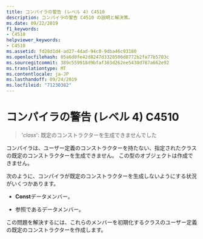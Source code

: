 ```yaml
---
title: コンパイラの警告 (レベル 4) C4510
description: コンパイラの警告 C4510 の説明と解決策。
ms.date: 09/22/2019
f1_keywords:
- C4510
helpviewer_keywords:
- C4510
ms.assetid: fd28d1d4-ad27-4dad-94c0-9dba46c93180
ms.openlocfilehash: 05a6d0fe42d8247d3328506d8772b2fa77b5703c
ms.sourcegitcommit: 389c559918d9bfaf303d262ee5430d787a662e92
ms.translationtype: MT
ms.contentlocale: ja-JP
ms.lasthandoff: 09/24/2019
ms.locfileid: "71230382"
---
```

# <a name="compiler-warning-level-4-c4510"></a>コンパイラの警告 (レベル 4) C4510

> '*class*': 既定のコンストラクターを生成できませんでした

コンパイラは、ユーザー定義のコンストラクターを持たない、指定されたクラスの既定のコンストラクターを生成できません。 この型のオブジェクトは作成できません。

次のように、コンパイラが既定のコンストラクターを生成しないようにする状況がいくつかあります。

- **Const**データメンバー。

- 参照であるデータメンバー。

この問題を解決するには、これらのメンバーを初期化するクラスのユーザー定義の既定のコンストラクターを作成します。
